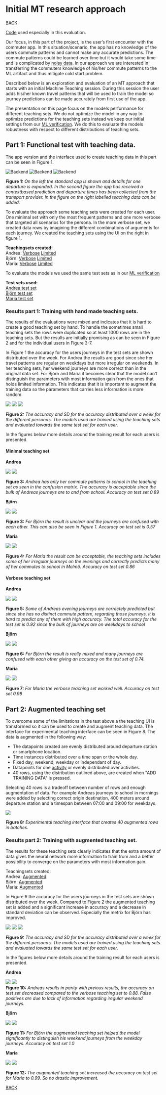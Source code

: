 # Initial MT research approach

[BACK](../README.md)

[Code](mt.ipynb) used especially in this evaluation.

Our focus, in this part of the project, is the user’s first encounter with the commuter app. In this situation/scenario, the app has no knowledge of the users commute patterns and cannot make any accurate predictions. The commute patterns could be learned over time but it would take some time and is complicated by [noisy data](../README.md#data-collection). In our approach we are interested in transferring the commuters knowledge of his/her commute patterns to the ML artifact and thus mitigate cold start problem.

Described below is an exploration and evaluation of an MT approach that starts with an initial Machine Teaching session. During this session the user adds his/her known travel patterns that will be used to train the model so journey predictions can be made accurately from first use of the app.

 The presentation on this page focus on the models performance for different teaching sets. We do not optimize the model in any way to optimize predictions for the teaching sets instead we keep our initial settings from our [ML verification](../ml/ml.md). We do this to evaluate the models robustness with respect to different distributions of teaching sets.

## Part 1: Functional test with teaching data.

 The app version and the interface used to create teaching data in this part can be seen in Figure 1.

![Backend](../images/small_detail_search.png)
![Backend](../images/small_prediction.png)
![Backend](../images/trainingdata.png)

**Figure 1:** *On the left the standard app is shown and details for one departure is expanded. In the second figure the app has received a contextbased prediction and departure times has been collected from the transport provider. In the figure on the right labelled teaching data can be added.*


To evaluate the approach some teaching sets were created for each user. One minimal set with only the most frequent patterns and one more verbose that targeted all scenarios for the persona. In the more verbose set, we created data rows by imagining the different combinations of arguments for each journey. We created the teaching sets using the UI on the right in figure 1.

**Teachingsets created:**<br>
Andrea:
[Verbose](../data/ehaBtfOPDNZjzy1MEvjQmGo4Zv12_teaching_set.csv)
[Limited](../data/ehaBtfOPDNZjzy1MEvjQmGo4Zv12_teaching_set_minimal.csv)
<br>Björn:
[Verbose](../data/hCWCulj7M1aMVyd0Fm0Eqrv8q1Q2_teaching_set.csv)
[Limited](../data/hCWCulj7M1aMVyd0Fm0Eqrv8q1Q2_teaching_set_minimal.csv)
<br>Maria:
[Verbose](../data/tnK534JMwwfhvUEycn69HPbhqkt2_teaching_set.csv)
[Limited](../data/tnK534JMwwfhvUEycn69HPbhqkt2_teaching_set_minimal.csv)

To evaluate the models we used the same test sets as in our [ML verification](../ml/ml.md)

**Test sets used:**<br>
[Andrea test set](../data/ehaBtfOPDNZjzy1MEvjQmGo4Zv12_test.csv)<br>
[Björn test set](../data/hCWCulj7M1aMVyd0Fm0Eqrv8q1Q2_test.csv)<br>
[Maria test set](../data/tnK534JMwwfhvUEycn69HPbhqkt2_test.csv)

### Results part 1: Training with hand made teaching sets.
The results of the evaluations were mixed and indicates that it is hard to create a good teaching set by hand. To handle the sometimes small teaching sets the rows were duplicated so at least 1000 rows are in the teaching sets. But the results are initially promising as can be seen in Figure 2 and for the individual users in Figure 3-7.

In Figure 1 the accuracy for the users journeys in the test sets are shown distributed over the week. For Andrea the results are good since she her travel patterns are regular on weekdays but more irregular on weekends. In her teaching sets, her weekend journeys are more correct than in the original data set. For Björn and Maria it becomes clear that the model can't distinguish the parameters with most information gain from the ones that holds limited information. This indicates that it is important to augment the training data so the parameters that carries less information is more random.

![](../images/andrea_teach1_small.png)
![](../images/bjorn_teach1_small.png)
![](../images/maria_teach1_small.png)

**Figure 2:** *The accuracy and SD for the accuracy distributed over a week for the different personas. The models used are trained using the teaching sets and evaluated towards the same test set for each user.*

In the figures below more details around the training result for each users is presented.

#### Minimal teaching set

**Andrea**

![](../images/andrea_train2.png)
![](../images/andrea_cf1.png)

**Figure 3:** *Andrea has only her commute patterns to school in the teaching set as seen in the confusion matrix. The accuracy is acceptable since the bulk of Andreas journeys are to and from school. Accuracy on test set 0.89*

**Björn**

![](../images/bjorn_train1.png)
![](../images/bjorn_cf1.png)

**Figure 3:** *For Björn the result is unclear and the journeys are confused with each other. This can also be seen in Figure 1. Accuracy on test set is 0.57*

**Maria**

![](../images/maria_train1.png)
![](../images/maria_cf1.png)

**Figure 4:** *For Maria the result can be acceptable, the teaching sets includes some of her irregular journeys on the evenings and correctly predicts many of her commutes to school in Malmö. Accuracy on test set 0.86*

#### Verbose teaching set

**Andrea**

![](../images/andrea_train2.png)
![](../images/andrea_cf2.png)

**Figure 5:** *Some of Andreas evening journeys are correctely predicted but since she has no distinct commute pattern, regarding those journeys, it is hard to predict any of them with high accuracy. The total accuracy for the test set is 0.92 since the bulk of journeys are on weekdays to school*

**Björn**

![](../images/bjorn_train2.png)
![](../images/bjorn_cf2.png)

**Figure 6:** *For Björn the result is really mixed and many journeys are confused with each other giving an accuracy on the test set of 0.74.*

**Maria**

![](../images/maria_train2.png)
![](../images/maria_cf2.png)

**Figure 7:** *For Maria the verbose teaching set worked well. Accuracy on test set 0.98*


## Part 2: Augmented teaching set
To overcome some of the limitations in the test above a the teaching UI is transformed so it can be used to create and augment teaching data. The interface for experimental teaching interface can be seen in Figure 8. The data is augmented in the following way:

- The datapoints created are evenly distributed around departure station or smartphone location.
- Time instances distributed over a time span or the whole day.
- Fixed day, weekend, weekday or independant of day.
- Datapoints for one [activity](../data/data.md) or evenly distributed over activities.
- 40 rows, using the distribution outlined above, are created when "ADD TRAINING DATA" is pressed.

Selecting 40 rows is a tradeoff between number of rows and enough augmentation of data. For example Andreas journeys to school in mornings were added by selecting correct origin destination, 400 meters around departure station and a timespan between 07:00 and 09:00 for weekdays.

![](../images/mt10.png)

**Figure 8:** *Experimental teaching interface that creates 40 augmented rows in batches.*

### Results part 2: Training with augmented teaching set.
The results for these teaching sets clearly indicates that the extra amount of data gives the neural network more information to train from and a better possibility to converge on the parameters with most information gain.

Teachingsets created:<br>
Andrea:
[Augmented](../data/ehaBtfOPDNZjzy1MEvjQmGo4Zv12_teaching_set_aug.csv)
<br>Björn:
[Augmented](../data/hCWCulj7M1aMVyd0Fm0Eqrv8q1Q2_teaching_set_aug.csv)
<br>Maria:
[Augmented](../data/tnK534JMwwfhvUEycn69HPbhqkt2_teaching_set_aug.csv)

In Figure 9 the accuracy for the users journeys in the test sets are shown distributed over the week. Compared to Figure 2 the augmented teaching set is added and a significant increase in accuracy and a decrease in standard deviation can be observed. Especially the metrix for Björn has improved.

![](../images/andrea_teach3.png)
![](../images/bjorn_teach3.png)
![](../images/maria_teach3.png)

**Figure 9:** *The accuracy and SD for the accuracy distributed over a week for the different personas. The models used are trained using the teaching sets and evaluated towards the same test set for each user.*

In the figures below more details around the training result for each users is presented.

**Andrea**

![](../images/andrea_train3.png)
![](../images/andrea_cf3.png)<br>
**Figure 10:** *Andreas results in parity with preious results, the accuracy on test set decreased compared to the verbose teaching set to 0.88. False positives are due to lack of information regarding iregular weekend journeys.*

**Björn**

![](../images/bjorn_train3.png)
![](../images/bjorn_cf3.png)

**Figure 11:** *For Björn the augmented teaching set helped the model significantly to distinguish his weekend journeys from the weekday journeys. Accuracy on test set 1.0*

**Maria**

![](../images/maria_train3.png)
![](../images/maria_cf3.png)

**Figure 12:** *The augmented teaching set increased the accuracy on test set for Maria to 0.99. So no drastic improvement.*

[BACK](../README.md)
